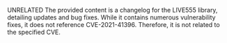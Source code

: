 UNRELATED
The provided content is a changelog for the LIVE555 library, detailing updates and bug fixes. While it contains numerous vulnerability fixes, it does not reference CVE-2021-41396. Therefore, it is not related to the specified CVE.
